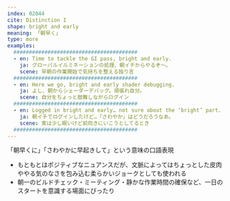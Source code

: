 ```yaml
---
index: 02044
cite: Distinction I
shape: bright and early
meaning: 「朝早く」
type: more
examples:
  ########################################
  - en: Time to tackle the GI pass, bright and early.
    ja: グローバルイルミネーションの処理、朝イチからやるぞ〜。
    scene: 早朝の作業開始で気持ちを整える独り言
  ########################################
  - en: Here we go, bright and early shader debugging.
    ja: よし、朝からシェーダーデバッグ。頑張れ自分。
    scene: 自分をちょっと鼓舞しながらログイン
  ########################################
  - en: Logged in bright and early… not sure about the ‘bright’ part.
    ja: 朝イチでログインしたけど…「さわやか」はどうだろうなあ。
    scene: 実は少し眠いけど前向きにいこうとしてるとき
  ########################################
---
```


「朝早くに」「さわやかに早起きして」という意味の口語表現

- もともとはポジティブなニュアンスだが、文脈によってはちょっとした皮肉ややる気のなさを包み込む柔らかいジョークとしても使われる
- 朝一のビルドチェック・ミーティング・静かな作業時間の確保など、一日のスタートを意識する場面にぴったり
